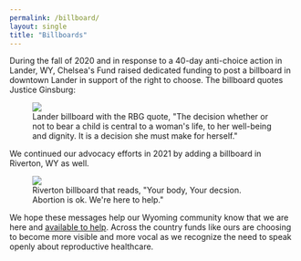 ```yaml
---
permalink: /billboard/
layout: single
title: "Billboards"
---
```


During the fall of 2020 and in response to a 40-day anti-choice action
in Lander, WY, Chelsea's Fund raised dedicated funding to post a
billboard in downtown Lander in support of the right to choose. The
billboard quotes Justice Ginsburg:

<figure>
    <a href="{{ site.url }}{{ site.baseurl}}/assets/images/billboard.jpg">
       <img src="{{ site.url }}{{ site.baseurl}}/assets/images/billboard.jpg" class="full">
    </a>
    <figcaption>
      Lander billboard with the RBG quote, "The decision whether or not to bear a child is central to a
      woman's life, to her well-being and dignity. It is a decision she must make for herself."
    </figcaption>
</figure>

We continued our advocacy efforts in 2021 by adding a billboard in Riverton, WY as well.

<figure>
    <a href="{{ site.url }}{{ site.baseurl}}/assets/images/billboard2.jpg">
       <img src="{{ site.url }}{{ site.baseurl}}/assets/images/billboard2.jpg" class="full">
    </a>
    <figcaption>
      Riverton billboard that reads, "Your body, Your decsion. Abortion is ok. We're here to help."
    </figcaption>
</figure>

We hope these messages help our Wyoming community know that we are
here and [available to help](/financial). Across the country funds
like ours are choosing to become more visible and more vocal as we
recognize the need to speak openly about reproductive healthcare.
